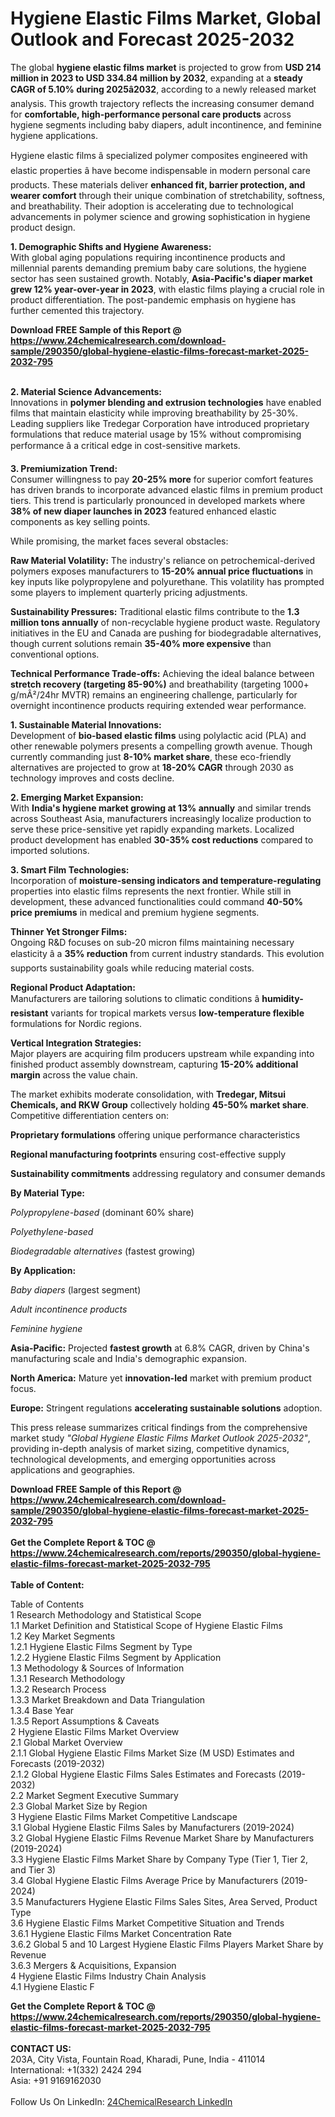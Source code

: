 <h1>Hygiene Elastic Films Market, Global Outlook and Forecast 2025-2032</h1><p>The global <strong>hygiene elastic films market</strong> is projected to grow from <strong>USD 214 million in 2023 to USD 334.84 million by 2032</strong>, expanding at a <strong>steady CAGR of 5.10% during 2025â2032</strong>, according to a newly released market analysis. This growth trajectory reflects the increasing consumer demand for <strong>comfortable, high-performance personal care products</strong> across hygiene segments including baby diapers, adult incontinence, and feminine hygiene applications.</p><p>Hygiene elastic films â specialized polymer composites engineered with elastic properties â have become indispensable in modern personal care products. These materials deliver <strong>enhanced fit, barrier protection, and wearer comfort</strong> through their unique combination of stretchability, softness, and breathability. Their adoption is accelerating due to technological advancements in polymer science and growing sophistication in hygiene product design.</p><p><strong>1. Demographic Shifts and Hygiene Awareness:</strong><br>
With global aging populations requiring incontinence products and millennial parents demanding premium baby care solutions, the hygiene sector has seen sustained growth. Notably, <strong>Asia-Pacific's diaper market grew 12% year-over-year in 2023</strong>, with elastic films playing a crucial role in product differentiation. The post-pandemic emphasis on hygiene has further cemented this trajectory.</p><div><b>Download FREE Sample of this Report @ 
            <a href="https://www.24chemicalresearch.com/download-sample/290350/global-hygiene-elastic-films-forecast-market-2025-2032-795">
            https://www.24chemicalresearch.com/download-sample/290350/global-hygiene-elastic-films-forecast-market-2025-2032-795</a></b></div><br><p><strong>2. Material Science Advancements:</strong><br>
Innovations in <strong>polymer blending and extrusion technologies</strong> have enabled films that maintain elasticity while improving breathability by 25-30%. Leading suppliers like Tredegar Corporation have introduced proprietary formulations that reduce material usage by 15% without compromising performance â a critical edge in cost-sensitive markets.</p><p><strong>3. Premiumization Trend:</strong><br>
Consumer willingness to pay <strong>20-25% more</strong> for superior comfort features has driven brands to incorporate advanced elastic films in premium product tiers. This trend is particularly pronounced in developed markets where <strong>38% of new diaper launches in 2023</strong> featured enhanced elastic components as key selling points.</p><p>While promising, the market faces several obstacles:</p><p><strong>Raw Material Volatility:</strong> The industry's reliance on petrochemical-derived polymers exposes manufacturers to <strong>15-20% annual price fluctuations</strong> in key inputs like polypropylene and polyurethane. This volatility has prompted some players to implement quarterly pricing adjustments.</p><p><strong>Sustainability Pressures:</strong> Traditional elastic films contribute to the <strong>1.3 million tons annually</strong> of non-recyclable hygiene product waste. Regulatory initiatives in the EU and Canada are pushing for biodegradable alternatives, though current solutions remain <strong>35-40% more expensive</strong> than conventional options.</p><p><strong>Technical Performance Trade-offs:</strong> Achieving the ideal balance between <strong>stretch recovery (targeting 85-90%)</strong> and breathability (targeting 1000+ g/mÂ²/24hr MVTR) remains an engineering challenge, particularly for overnight incontinence products requiring extended wear performance.</p><p><strong>1. Sustainable Material Innovations:</strong><br>
Development of <strong>bio-based elastic films</strong> using polylactic acid (PLA) and other renewable polymers presents a compelling growth avenue. Though currently commanding just <strong>8-10% market share</strong>, these eco-friendly alternatives are projected to grow at <strong>18-20% CAGR</strong> through 2030 as technology improves and costs decline.</p><p><strong>2. Emerging Market Expansion:</strong><br>
With <strong>India's hygiene market growing at 13% annually</strong> and similar trends across Southeast Asia, manufacturers increasingly localize production to serve these price-sensitive yet rapidly expanding markets. Localized product development has enabled <strong>30-35% cost reductions</strong> compared to imported solutions.</p><p><strong>3. Smart Film Technologies:</strong><br>
Incorporation of <strong>moisture-sensing indicators and temperature-regulating</strong> properties into elastic films represents the next frontier. While still in development, these advanced functionalities could command <strong>40-50% price premiums</strong> in medical and premium hygiene segments.</p><p><strong>Thinner Yet Stronger Films:</strong><br>
	Ongoing R&amp;D focuses on sub-20 micron films maintaining necessary elasticity â a <strong>35% reduction</strong> from current industry standards. This evolution supports sustainability goals while reducing material costs.</p><p><strong>Regional Product Adaptation:</strong><br>
	Manufacturers are tailoring solutions to climatic conditions â <strong>humidity-resistant</strong> variants for tropical markets versus <strong>low-temperature flexible</strong> formulations for Nordic regions.</p><p><strong>Vertical Integration Strategies:</strong><br>
	Major players are acquiring film producers upstream while expanding into finished product assembly downstream, capturing <strong>15-20% additional margin</strong> across the value chain.</p><p>The market exhibits moderate consolidation, with <strong>Tredegar, Mitsui Chemicals, and RKW Group</strong> collectively holding <strong>45-50% market share</strong>. Competitive differentiation centers on:</p><p><strong>Proprietary formulations</strong> offering unique performance characteristics</p><p><strong>Regional manufacturing footprints</strong> ensuring cost-effective supply</p><p><strong>Sustainability commitments</strong> addressing regulatory and consumer demands</p><p><strong>By Material Type:</strong></p><p><em>Polypropylene-based</em> (dominant 60% share)</p><p><em>Polyethylene-based</em></p><p><em>Biodegradable alternatives</em> (fastest growing)</p><p><strong>By Application:</strong></p><p><em>Baby diapers</em> (largest segment)</p><p><em>Adult incontinence products</em></p><p><em>Feminine hygiene</em></p><p><strong>Asia-Pacific:</strong> Projected <strong>fastest growth</strong> at 6.8% CAGR, driven by China's manufacturing scale and India's demographic expansion.</p><p><strong>North America:</strong> Mature yet <strong>innovation-led</strong> market with premium product focus.</p><p><strong>Europe:</strong> Stringent regulations <strong>accelerating sustainable solutions</strong> adoption.</p><p>This press release summarizes critical findings from the comprehensive market study <em>"Global Hygiene Elastic Films Market Outlook 2025-2032"</em>, providing in-depth analysis of market sizing, competitive dynamics, technological developments, and emerging opportunities across applications and geographies.</p><div><b>Download FREE Sample of this Report @ 
            <a href="https://www.24chemicalresearch.com/download-sample/290350/global-hygiene-elastic-films-forecast-market-2025-2032-795">
            https://www.24chemicalresearch.com/download-sample/290350/global-hygiene-elastic-films-forecast-market-2025-2032-795</a></b></div><br><div><b>Get the Complete Report & TOC @ 
            <a href="https://www.24chemicalresearch.com/reports/290350/global-hygiene-elastic-films-forecast-market-2025-2032-795">
            https://www.24chemicalresearch.com/reports/290350/global-hygiene-elastic-films-forecast-market-2025-2032-795</a></b></div><br>
            <b>Table of Content:</b><p>Table of Contents<br />
1 Research Methodology and Statistical Scope<br />
1.1 Market Definition and Statistical Scope of Hygiene Elastic Films<br />
1.2 Key Market Segments<br />
1.2.1 Hygiene Elastic Films Segment by Type<br />
1.2.2 Hygiene Elastic Films Segment by Application<br />
1.3 Methodology & Sources of Information<br />
1.3.1 Research Methodology<br />
1.3.2 Research Process<br />
1.3.3 Market Breakdown and Data Triangulation<br />
1.3.4 Base Year<br />
1.3.5 Report Assumptions & Caveats<br />
2 Hygiene Elastic Films Market Overview<br />
2.1 Global Market Overview<br />
2.1.1 Global Hygiene Elastic Films Market Size (M USD) Estimates and Forecasts (2019-2032)<br />
2.1.2 Global Hygiene Elastic Films Sales Estimates and Forecasts (2019-2032)<br />
2.2 Market Segment Executive Summary<br />
2.3 Global Market Size by Region<br />
3 Hygiene Elastic Films Market Competitive Landscape<br />
3.1 Global Hygiene Elastic Films Sales by Manufacturers (2019-2024)<br />
3.2 Global Hygiene Elastic Films Revenue Market Share by Manufacturers (2019-2024)<br />
3.3 Hygiene Elastic Films Market Share by Company Type (Tier 1, Tier 2, and Tier 3)<br />
3.4 Global Hygiene Elastic Films Average Price by Manufacturers (2019-2024)<br />
3.5 Manufacturers Hygiene Elastic Films Sales Sites, Area Served, Product Type<br />
3.6 Hygiene Elastic Films Market Competitive Situation and Trends<br />
3.6.1 Hygiene Elastic Films Market Concentration Rate<br />
3.6.2 Global 5 and 10 Largest Hygiene Elastic Films Players Market Share by Revenue<br />
3.6.3 Mergers & Acquisitions, Expansion<br />
4 Hygiene Elastic Films Industry Chain Analysis<br />
4.1 Hygiene Elastic F</p><div><b>Get the Complete Report & TOC @ 
            <a href="https://www.24chemicalresearch.com/reports/290350/global-hygiene-elastic-films-forecast-market-2025-2032-795">
            https://www.24chemicalresearch.com/reports/290350/global-hygiene-elastic-films-forecast-market-2025-2032-795</a></b></div><br><b>CONTACT US:</b><br>
            203A, City Vista, Fountain Road, Kharadi, Pune, India - 411014<br>
            International: +1(332) 2424 294<br>
            Asia: +91 9169162030 <br><br>
            Follow Us On LinkedIn: <a href="https://www.linkedin.com/company/24chemicalresearch/">24ChemicalResearch LinkedIn</a>